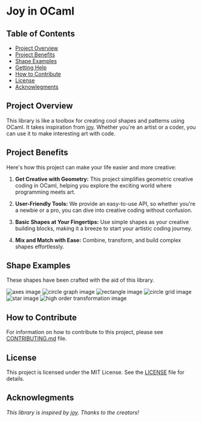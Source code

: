 # Joy in OCaml

## Table of Contents
- [Project Overview](#project-overview)
- [Project Benefits](#project-benefits)
- [Shape Examples](#shape-examples)
- [Getting Help](#getting-help)
- [How to Contribute](#how-to-contribute)
- [License](#license)
- [Acknowlegments](#acknowlegments)

## Project Overview
This library is like a toolbox for creating cool shapes and patterns using OCaml. It takes inspiration from [joy](https://github.com/fossunited/joy). Whether you're an artist or a coder, you can use it to make interesting art with code.

## Project Benefits

Here's how this project can make your life easier and more creative:

1. **Get Creative with Geometry:** This project simplifies geometric creative coding in OCaml, helping you explore the exciting world where programming meets art.

2. **User-Friendly Tools:** We provide an easy-to-use API, so whether you're a newbie or a pro, you can dive into creative coding without confusion.

3. **Basic Shapes at Your Fingertips:** Use simple shapes as your creative building blocks, making it a breeze to start your artistic coding journey.

4. **Mix and Match with Ease:** Combine, transform, and build complex shapes effortlessly.


## Shape Examples

These shapes have been crafted with the aid of this library.

![axes image](https://github.com/joanita-51/ocaml-joy/assets/82649346/0b8b402e-65ee-45a8-b568-cf0434a10f5e)
![circle graph image](https://github.com/joanita-51/ocaml-joy/assets/82649346/1ac34bd9-553b-45e2-90cf-240c73b63256)
![rectangle image](https://github.com/joanita-51/ocaml-joy/assets/82649346/c00e5df4-83bd-4cf7-a864-6f26da0d1fac)
![circle grid image](https://github.com/joanita-51/ocaml-joy/assets/82649346/20176f2d-cf96-4ec1-93ed-e5eaf1682600)
![star image](https://github.com/joanita-51/ocaml-joy/assets/82649346/5a8cd0ea-f00b-46b0-b34d-406d76561a2d)
![high order transformation image](https://github.com/joanita-51/ocaml-joy/assets/82649346/eeb2d2fc-86c5-4159-b559-4e280232798f)
<!-- ![star image](https://github.com/joanita-51/ocaml-joy/assets/82649346/5a8cd0ea-f00b-46b0-b34d-406d76561a2d)
![circle rectangle image](https://github.com/joanita-51/ocaml-joy/assets/82649346/d53af149-83e3-40ac-b34d-d83c69eede3b)
![circle row joy image](https://github.com/joanita-51/ocaml-joy/assets/82649346/6a67187a-ef85-4549-9920-a674740731a7)
![triangle image](https://github.com/joanita-51/ocaml-joy/assets/82649346/de6f1384-94cd-4d78-8380-74d0c38b9331)
![concentric circles image](https://github.com/joanita-51/ocaml-joy/assets/82649346/8085d796-4672-413f-904e-01d843e076a1)
![Line image](https://github.com/joanita-51/ocaml-joy/assets/82649346/3b53a1b1-4192-4039-a78d-452116cf683b)
![translate circle image](https://github.com/joanita-51/ocaml-joy/assets/82649346/f4b570ef-cc66-46a8-9360-8796e1fb7361)
![translate rectangle image](https://github.com/joanita-51/ocaml-joy/assets/82649346/aedfaeb4-4ddc-4d82-a77f-a2dfdd071b3d)
![polygon image](https://github.com/joanita-51/ocaml-joy/assets/82649346/1201e352-ef3f-433c-82cc-c834b3d52daf)
![high order transformation image](https://github.com/joanita-51/ocaml-joy/assets/82649346/eeb2d2fc-86c5-4159-b559-4e280232798f)
![translate eclipse image](https://github.com/joanita-51/ocaml-joy/assets/82649346/70026da8-92a3-4c3f-a90a-6827b87e1b8a)
![circle grid image](https://github.com/joanita-51/ocaml-joy/assets/82649346/2d24f4a5-2d06-4091-806a-1c7b412a3ef7) -->

## How to Contribute

For information on how to contribute to this project, please see [CONTRIBUTING.md](CONTRIBUTING.md) file.

## License

This project is licensed under the MIT License. See the [LICENSE](LICENSE) file for details.

## Acknowlegments

*This library is inspired by [joy](https://github.com/fossunited/joy). Thanks to the creators!*
